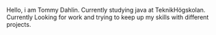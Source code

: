 Hello, i am Tommy Dahlin.
Currently studying java at TeknikHögskolan.
Currently Looking for work and trying to keep up my skills with different projects.
